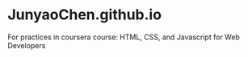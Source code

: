 # JunyaoChen.github.io
 For practices in coursera course: HTML, CSS, and Javascript for Web Developers 
